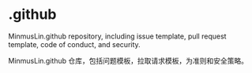 # .github

MinmusLin.github repository, including issue template, pull request template, code of conduct, and security.

MinmusLin.github 仓库，包括问题模板，拉取请求模板，为准则和安全策略。
